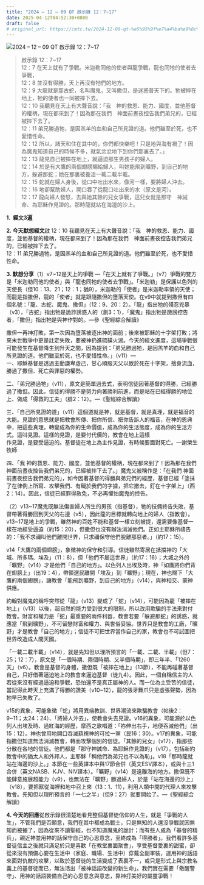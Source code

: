 ```yaml
---
title: "2024 – 12 – 09 QT 啟示錄 12：7~17"
date: 2025-04-12T04:52:30+0800
draft: false
# original_url: https://cmtc.tw/2024-12-09-qt-%e5%95%9f%e7%a4%ba%e9%8c%84-12%ef%bc%9a717
---
```


![2024 – 12 – 09 QT 啟示錄 12：7\~17](/images/qt.jpg  "2024 – 12 – 09 QT 啟示錄 12：7\~17")

> 啟示錄 12：7\~17  
> 12：7 在天上就有了爭戰。米迦勒同他的使者與龍爭戰，龍也同牠的使者去爭戰，  
> 12：8 並沒有得勝，天上再沒有牠們的地方。  
> 12：9 大龍就是那古蛇，名叫魔鬼，又叫撒但，是迷惑普天下的。牠被摔在地上，牠的使者也一同被摔下去。  
> 12：10 我聽見在天上有大聲音說：「我　神的救恩、能力、國度，並他基督的權柄，現在都來到了！因為那在我們　神面前晝夜控告我們弟兄的，已經被摔下去了。  
> 12：11 弟兄勝過牠，是因羔羊的血和自己所見證的道。他們雖至於死，也不愛惜性命。  
> 12：12 所以，諸天和住在其中的，你們都快樂吧！只是地與海有禍了！因為魔鬼知道自己的時候不多，就氣忿忿地下到你們那裏去了。」  
> 12：13 龍見自己被摔在地上，就逼迫那生男孩子的婦人。  
> 12：14 於是有大鷹的兩個翅膀賜給婦人，叫她能飛到曠野，到自己的地方，躲避那蛇；她在那裏被養活一載二載半載。  
> 12：15 蛇就在婦人身後，從口中吐出水來，像河一樣，要將婦人沖去。  
> 12：16 地卻幫助婦人，開口吞了從龍口吐出來的水（原文是河）。  
> 12：17 龍向婦人發怒，去與她其餘的兒女爭戰，這兒女就是那守　神誡命、為耶穌作見證的。那時龍就站在海邊的沙上。

**1.  經文3遍**

**2. 今天默想經文**啟 12：10 我聽見在天上有大聲音說：「我　神的救恩、能力、國度，並他基督的權柄，現在都來到了！因為那在我們　神面前晝夜控告我們弟兄的，已經被摔下去了。  
12：11 弟兄勝過牠，是因羔羊的血和自己所見證的道。他們雖至於死，也不愛惜性命。

**3. 默想分享**（1）v7\~12是天上的爭戰 —「在天上就有了爭戰。」（v7）爭戰的雙方是「米迦勒同他的使者」與「龍也同牠的使者去爭戰」。「米迦勒」是保護以色列的天使長（但10：13、21；12：1；猶9），米迦勒的「使者」是米迦勒率領的天使；而龍是指撒但，龍的「使者」就是跟隨撒但的墮落天使。在v9中就提到撒但有四個名號：「龍、古蛇、魔鬼、撒但」（12：9、20：2）。「龍」指出牠的殘忍兇暴（v3），「古蛇」指出牠是詭詐誘惑人的（創3：1），「魔鬼」指出牠是譭謗控告者，「撒但」指出牠是與神作對的。—參《聖經綜合解讀》

撒但一再神打敗，第一次因為墮落被逐出神的面前；後來被耶穌的十字架打敗；將來末世戰爭中更是註定失敗，要被神扔進硫磺火湖。今天的經文進度，這場爭戰很可能發生在基督降生到升天之間，因為提到：「弟兄勝過牠，是因羔羊的血和自己所見證的道。他們雖至於死，也不愛惜性命。」（v11）—  
一、耶穌基督是透過主動謙卑虛己，甘心順服天父以致於死在十字架，捨身流血，勝過了撒但、死亡與罪惡的權勢。

二、「弟兄勝過牠」（v11），原文是簡單過去式，表明信徒因著基督的得勝，已經勝過了撒但。因此，信徒的得勝不是努力向著勝利前進，而是站在已經得勝的地位上、做成「得救的工夫」（腓2：12）。—《聖經綜合解讀》

三、「自己所見證的道」（v11）這個道就是神，就是基督，就是真理，就是福音的大能。見證的意思就是把教會所傳、把你所信、把你告訴人的福音，在神的恩典中，把這些真理，轉變成為你的生命價值，成為你的生活態度，成為你的生活方式。這叫見證。這樣的見證，是要付代價的，教會在地上這樣  
作見證，是要受逼迫的。基督徒在地上為主作見證，有時候要面對死亡。—謝榮生牧師

四、「我 神的救恩、能力、國度，並他基督的權柄，現在都來到了！因為那在我們 神面前晝夜控告我們弟兄的，已經被摔下去了。」魔鬼又被稱作是：「在我們 神面前晝夜控告我們弟兄的」，如今因著基督的得勝與弟兄們的經歷，基督已經「塗抹了在律例上所寫、攻擊我們、有礙於我們的字據，把它撤去，釘在十字架上」（西2：14）。因此，信徒已經罪得赦免，不必再懼怕魔鬼的控告。

（2）v13\~17魔鬼既無法傷害婦人所生的男孩（指基督），牠的技倆終告失敗，基督帶著得勝回到天父的右邊（v5），因此龍的目標就轉向地上的婦人（指教會）。v13\~17是地上的爭戰，雖然神的百姓不能和基督一樣立刻被提，還需要像基督一樣在地經受逼迫（約15：20），但撒但也沒有辦法消滅他們。正如主耶穌所禱告的：「我不求禰叫他們離開世界，只求禰保守他們脫離那惡者。」（約17：15）。

v14「大鷹的兩個翅膀」，象徵神的保守和引導。信徒雖然寄居在抵擋神的「大城、所多瑪、埃及」（11：8），但「他們不屬這世界」（約17：16）；大城之外的「曠野」（v14）才是他們「自己的地方」。以色列人出埃及時，神「如鷹將你們背在翅膀上」（出19：4），帶領選民離開「埃及」到「曠野」；現在，神也賜下「大鷹的兩個翅膀」，讓教會「能飛到曠野，到自己的地方」（v14），與神相交、蒙神供應。

約翰對魔鬼的稱呼突然從「龍」（v13）變成了「蛇」（v14），可能因為龍「被摔在地上」（v13）以後，超自然的能力受到很大的限制，所以改用欺騙的手法來對付教會。財富和權力是「蛇」最重要的兩件利器，教會若要「躲避那蛇」的誘惑，就應當「飛到曠野」，不可留戀財富和權力、與世俗妥協。世界只是教會的工廠，「曠野」才是教會「自己的地方」；信徒不可把世界當作自己的家，教會也不可試圖把世界改造成人間天國。

「一載二載半載」（v14），就是先知但以理所預言的「一載、二載、半載」（但7：25；12：7），原文是「一個時期、兩個時期、又半個時期」，即三年半、「1260天」（v6）。教會是基督的身體，撒但既「被摔在地上」（13節），不能再碰著基督自己，只好借著逼迫地上的教會來逼迫基督（徒九4）。因此，一個自稱信主的人若從來沒有經過逼迫和爭戰，恐怕還不是真正屬神的人。而一位為主受苦的信徒，當記得此時天上充滿了得勝的讚美（v10\~12），龍的張牙舞爪只是虛張聲勢，因為牠早已失敗了。

v15的異象，可能象徵「蛇」將用異端教訓、世界潮流來欺騙教會（帖後2：9\~11；太24：24）、「將婦人沖去」，使教會失去見證。v16的異象，可能源於以色列人出埃及時、過紅海的經歷，摩西之歌唱道：「祢伸出右手，地便吞滅他們」（出15：12）。神也曾用地開口吞滅藐視神的可拉一黨（民16：30）。v17的異象，可能指撒但知道無法消滅教會，轉而攻擊個別的信徒。「其餘的兒女」（v17），指那些分散在各地的信徒。他們都是「那守神誡命、為耶穌作見證的」（v17），包括新約教會中的猶太人和外邦人，主耶穌「稱他們為弟兄也不以為恥」。v18「那時龍就站在海邊的沙上。」本節在一些英譯本中與17節合併（英文ESV譯本），或與十三1合併（英文NASB、KJV、NIV譯本）。「曠野」（v14）是遠離海的地方。撒但既不能肆意施展超能力（v9），也無法在「曠野」勝過婦人，於是「站在海邊的沙上」（v18），要把獸從海裡和地中召上來（13：1、11），利用人類中間的代理人來攻擊教會。先知但以理所預言的「一七之半」（但9：27）就要開始了。—《聖經綜合解讀》

**4. 今天的回應**從啟示錄很清楚地看見整個基督徒信仰的人生，就是「爭戰的人生」，不管我們是否願意，我們在其中都成為戰士，只是無知的人還沒爭戰就因無知而被擄了，因為從來不讀聖經，也不知道魔鬼的詭計；而有些人成為「基督的精兵」，親近神並用神的話保守自己的心思意念，至終成為「得勝者」。我們看許多基督徒信主之後就只滿足於只是喜歡「在教堂裏面聚會」，享受基督愛裏的甜蜜，卻從來沒有預備心要在生活中（家庭、職場、生活中）穿戴全副軍裝，運用神的話語來面對仇敵的攻擊，以致於基督徒的生活變成了表裏不一，或只是形式上與宗教名義上的基督徒而已，無法活出「被神話語改變的新生命」。我們實在需要「儆醒警守」、用神的話語裝備自己的心思意念與意志，靠神打美好的屬靈爭戰！